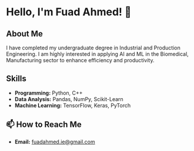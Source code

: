 # Hello, I'm Fuad Ahmed! 👋

## About Me
I have completed my undergraduate degree in Industrial and Production Engineering. I am highly interested in applying AI and ML in the Biomedical, Manufacturing sector to enhance efficiency and productivity.

## Skills
- **Programming:** Python, C++
- **Data Analysis:** Pandas, NumPy, Scikit-Learn
- **Machine Learning:** TensorFlow, Keras, PyTorch

## 📫 How to Reach Me
- **Email:** fuadahmed.ie@gmail.com
